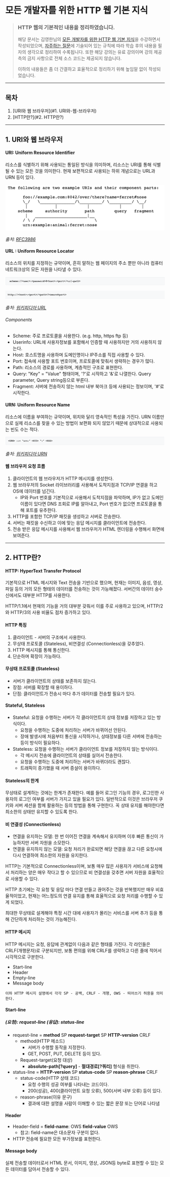 # 모든 개발자를 위한 HTTP 웹 기본 지식

> ### HTTP 웹의 기본적인 내용을 정리하였습니다. 
>
> 해당 문서는 김영한님의 [모든 개발자를 위한 HTTP 웹 기본 지식](https://inf.run/HKd6)을 수강하면서 작성되었으며, [자주하는 질문](https://docs.google.com/document/d/1j0jcJ9EoXMGzwAA2H0b9TOvRtpwlxI5Dtn3sRtuXQas/edit?usp=sharing)에 기술되어 있는 규칙에 따라 학습 후의 내용을 필자의 생각으로 정리하여 수록됩니다. 또한 해당 강의는 유료 강의이며 강의 제공 측의 금지 사항으로 전체 소스 코드는 제공되지 않습니다.
>
> 이하의 내용들은 좀 더 간결하고 효율적으로 정리하기 위해 높임말 없이 작성되었습니다.

----------

## 목차

1. [URI와 웹 브라우저](#1. URI와-웹-브라우저)
2. [HTTP란?](#2. HTTP란?)

----------

## 1. URI와 웹 브라우저

#### URI: Uniform Resource Identifier

 리소스를 식별하기 위해 사용되는 통일된 방식을 의미하며, 리소스는 URI를 통해 식별될 수 있는 모든 것을 의미한다. 현재 보편적으로 사용되는 하위 개념으로는 URL과 URN 등이 있다.

![URI 형식](../resources/uri_format.png)

*출처: [RFC3986](https://www.rfc-editor.org/rfc/rfc3986#section-3)*

#### URL : Uniform Resource Locator

 리소스의 위치를 지정하는 규약이며, 흔히 말하는 웹 페이지의 주소 뿐만 아니라 컴퓨터 네트워크상의 모든 자원을 나타낼 수 있다.

![URL 형식](../resources/url_format.png)

![HTTP URL 형식](../resources/http_url_format.png)

*출처: [위키피디아 URL](https://ko.wikipedia.org/wiki/URL)*

###### Components

- Scheme: 주로 프로토콜을 사용한다. (e.g. http, https ftp 등)
- Userinfo: URL에 사용자정보를 포함해서 인증할 때 사용하지만 거의 사용하지 않는다.
- Host: 호스트명을 사용하며 도메인명이나 IP주소를 직접 사용할 수 있다.
- Port: 접속에 사용할 포트 번호이며, 프로토콜에 맞춰서 생략하는 경우가 많다.
- Path: 리소스의 경로를 사용하며, 계층적인 구조로 표현한다.
- Query: "Key" = "Value" 형태이며, '?'로 시작하고 '&'로 나열한다. Query parameter, Query string등으로 부른다.
- Fragment: 서버에 전송하지 않는 html 내부 북마크 등에 사용되는 정보이며, '#'로 시작한다.

#### URN: Uniform Resource Name

 리소스에 이름을 부여하는 규약이며, 위치와 달리 영속적인 특성을 가진다. URN 이름만으로 실제 리소스를 찾을 수 있는 방법이 보편화 되지 않았기 때문에 상대적으로 사용되는 빈도 수는 적다.

![URN 형식](../resources/urn_format.png)

*출처: [위키피디아 URN](https://ko.wikipedia.org/wiki/URN)*

#### 웹 브라우저 요청 흐름

1. 클라이언트의 웹 브라우저가 HTTP 메시지를 생성한다.
2. 웹 브라우저의 Socket 라이브러리를 사용해서 도착지점과 TCP/IP 연결을 하고 OS에 데이터를 넘긴다.
   - IP와 Port 번호를 기본적으로 사용해서 도착지점을 파악하며, IP가 없고 도메인 이름이 있다면 DNS 조회로 IP를 알아내고, Port 번호가 없으면 프로토콜을 통해 포트를 유추한다.
3. HTTP를 포함한 TCP/IP 패킷을 생성하고 서버로 전송한다.
4. 서버는 패킷을 수신하고 이에 맞는 응답 메시지를 클라이언트에 전송한다.
5. 전송 받은 응답 메시지를 사용해서 웹 브라우저가 HTML 렌더링을 수행해서 화면에 보여준다.

----------

## 2. HTTP란?

#### HTTP: HyperText Transfer Protocol

 기본적으로 HTML 메시지와 Text 전송을 기반으로 했으며, 현재는 이미지, 음성, 영상, 파일 등의 거의 모든 형태의 데이터를 전송하는 것이 가능해졌다. 서버간의 데이터 송수신에서도 대부분 HTTP를 사용한다.

HTTP/1.1에서 현재의 기능을 거의 대부분 갖춰서 이를 주로 사용하고 있으며, HTTP/2와 HTTP/3의 사용 비율도 점차 증가하고 있다.

#### HTTP 특징

1. 클라이언트 - 서버의 구조에서 사용한다.
2. 무상태 프로토콜 (Stateless), 비연결성 (Connectionless)을 갖추었다.
3. HTTP 메시지를 통해 통신한다.
4. 단순하며 확장이 가능하다.

#### 무상태 프로토콜 (Stateless)

- 서버가 클라이언트의 상태를 보존하지 않는다.
- 장점: 서버를 확장할 때 용이하다.
- 단점: 클라이언트가 전송시 마다 추가 데이터를 전송할 필요가 있다.

#### Stateful, Stateless

- Stateful: 요청을 수행하는 서버가 각 클라이언트의 상태 정보를 저장하고 있는 방식이다.
  * 요청을 수행하는 도중에 처리하는 서버가 바뀌어선 안된다.
  * 장애 발생시에 처음부터 통신을 시작하거나, 상태정보를 다른 서버에 전송하는 등이 방식이 필요하다. 
- Stateless: 요청을 수행하는 서버가 클라이언트 정보를 저장하지 않는 방식이다.
  - 각 메시지 전송에 클라이언트의 상태를 실어서 전송한다.
  - 요청을 수행하는 도중에 처리하는 서버가 바뀌더라도 괜찮다.
  - 트래픽이 증가했을 때 서버 증설이 용이하다.

#### Stateless의 한계

 무상태로 설계하는 것에는 한계가 존재한다. 예를 들어 로그인 기능의 경우, 로그인한 사용자의 로그인 여부를 서버가 가지고 있을 필요가 있다. 일반적으로 이것은 브라우저 쿠키와 서버 세션을 함께 활용하는 등의 방법을 통해 구현한다. 꼭 상태 유지를 해야한다면 최소한의 상태만 유지할 수 있도록 한다.

#### 비 연결성 (Connectionless)

- 연결을 유지하는 모델: 한 번 이어진 연결을 계속해서 유지하며 이후 빠른 통신이 가능하지만 서버 자원을 소모한다.
- 연결을 유지하지 않는 모델: 요청 처리가 완료되면 해당 연결을 끊고 다른 요청시에 다시 연결하여 최소한의 자원을 유지한다.

HTTP는 기본적으로 Connectionless이며, 보통 매우 많은 사용자가 서비스에 요청해서 처리하는 양은 매우 작다고 할 수 있으므로 비 연결성을 갖추면 서버 자원을 효율적으로 사용할 수 있다.

HTTP 초기에는 각 요청 및 응답 마다 연결 만들고 끊어주는 것을 반복했지만 매우 비효율적이었고, 현재는 어느정도의 연결 유지를 통해 효율적으로 요청 처리를 수행할 수 있게 되었다.

최대한 무상태로 설계해야 특정 시간 대에 사용자가 몰리는 서비스를 서버 추가 등을 통해 간단하게 처리하는 것이 가능해진다.

#### HTTP 메시지

HTTP 메시지는 요청, 응답에 관계없이 다음과 같은 형태를 가진다. 각 라인들은 CRLF(개행문자)로 구분되지만, 보통 편의를 위해 CRLF를 생략하고 다른 줄에 적어서 시각적으로 구분한다.

- Start-line
- Header
- Empty-line
- Message body

`이하 HTTP 메시지 설명에서 각각 SP - 공백, CRLF - 개행, OWS - 띄어쓰기 허용을 의미한다.`

#### Start-line

##### (요청): request-line (응답): status-line

- request-line = **method** SP **request-target** SP **HTTP-version** CRLF
  - method(HTTP 메소드)
    - 서버가 수행할 동작을 지정한다.
    - GET, POST, PUT, DELETE 등이 있다.
  - Request-target(요청 대상)
    - **absolute-path[?query]** - **절대경로[?쿼리]** 형식을 취한다.
- status-line = **HTTP-version** SP **status-code** SP **reason-phrase** CRLF
  - status-code(HTTP 상태 코드)
    - 요청 수행의 성공 여부를 나타내는 코드이다.
    - 200(성공), 400(클라이언트 요청 오류), 500(서버 내부 오류) 등이 있다.
  - reason-phrase(이유 문구)
    - 결과에 대한 설명을 사람이 이해할 수 있는 짧은 문장 또는 단어로 나타냄

#### Header

- Header-field = **field-name**: OWS **field-value** OWS
  - 참고: field-name은 대소문자 구분이 없다.
- HTTP 전송에 필요한 모든 부가정보를 표현한다.

#### Message body

 실제 전송할 데이터로서 HTML 문서, 이미지, 영상, JSON등 byte로 표현할 수 있는 모든 데이터를 담아서 전송할 수 있다.